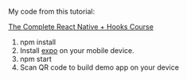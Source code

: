 My code from this tutorial:

[The Complete React Native + Hooks Course](https://www.udemy.com/course/the-complete-react-native-and-redux-course/)

1. npm install
2. Install [expo]( https://expo.io/ ) on your mobile device.
3. npm start
4. Scan QR code to build demo app on your device
